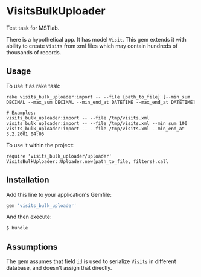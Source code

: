 # VisitsBulkUploader
Test task for MSTlab.

There is a hypothetical app. It has model `Visit`. This gem extends it with ability to create `Visits` from xml files which may contain hundreds of thousands of records.

## Usage
To use it as rake task:
```
rake visits_bulk_uploader:import -- --file {path_to_file} [--min_sum DECIMAL --max_sum DECIMAL --min_end_at DATETIME --max_end_at DATETIME]

# Examples: 
visits_bulk_uploader:import -- --file /tmp/visits.xml
visits_bulk_uploader:import -- --file /tmp/visits.xml --min_sum 100
visits_bulk_uploader:import -- --file /tmp/visits.xml --min_end_at 3.2.2001 04:05
```
To use it within the project:
```
require 'visits_bulk_uploader/uploader'
VisitsBulkUploader::Uploader.new(path_to_file, filters).call
```

## Installation
Add this line to your application's Gemfile:

```ruby
gem 'visits_bulk_uploader'
```

And then execute:
```bash
$ bundle
```

## Assumptions
The gem assumes that field `id` is used to serialize `Visits` in different database, and doesn't assign that directly.
